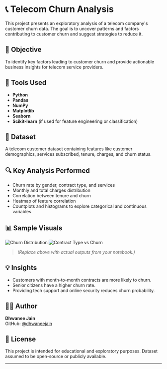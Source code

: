 # 📞 Telecom Churn Analysis

This project presents an exploratory analysis of a telecom company's customer churn data. The goal is to uncover patterns and factors contributing to customer churn and suggest strategies to reduce it.

## 🎯 Objective

To identify key factors leading to customer churn and provide actionable business insights for telecom service providers.

## 🧰 Tools Used

- **Python**
- **Pandas**
- **NumPy**
- **Matplotlib**
- **Seaborn**
- **Scikit-learn** (if used for feature engineering or classification)

## 📁 Dataset

A telecom customer dataset containing features like customer demographics, services subscribed, tenure, charges, and churn status.

## 🔍 Key Analysis Performed

- Churn rate by gender, contract type, and services
- Monthly and total charges distribution
- Correlation between tenure and churn
- Heatmap of feature correlation
- Countplots and histograms to explore categorical and continuous variables

## 📊 Sample Visuals

![Churn Distribution](images/churn_distribution.png)
![Contract Type vs Churn](images/contract_vs_churn.png)

> *(Replace above with actual outputs from your notebook.)*

## 💡 Insights

- Customers with month-to-month contracts are more likely to churn.
- Senior citizens have a higher churn rate.
- Providing tech support and online security reduces churn probability.

## 👩‍💻 Author

**Dhwanee Jain**  
GitHub: [@dhwaneejain](https://github.com/dhwaneejain)

## 📄 License

This project is intended for educational and exploratory purposes. Dataset assumed to be open-source or publicly available.

---
